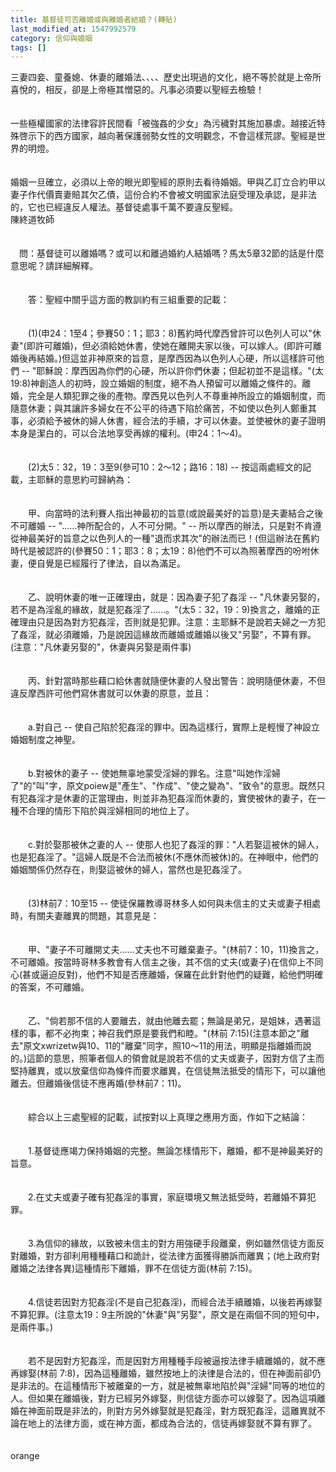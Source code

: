 ```yaml
---
title: 基督徒可否離婚或與離婚者結婚？(轉貼)
last_modified_at: 1547992579
category: 信仰與婚姻
tags: []
---
```


三妻四妾、童養媳、休妻的離婚法、、、、歷史出現過的文化，絕不等於就是上帝所喜悅的，相反，卻是上帝極其憎惡的。凡事必須要以聖經去檢驗！<br><br><br>一些極權國家的法律容許民間看「被強姦的少女」為污穢對其施加暴虐。越接近特殊啓示下的西方國家，越向著保護弱勢女性的文明觀念，不會這樣荒謬。聖經是世界的明燈。<br><br><br>婚姻一旦確立，必須以上帝的眼光即聖經的原則去看待婚姻。甲與乙訂立合約甲以妻子作代價賣妻賠其欠乙債，這份合約不會被文明國家法庭受理及承認，是非法的，它也已經違反人權法。基督徒處事千萬不要違反聖經。<br><!--more-->陳終道牧師<br><br><br>　問：基督徒可以離婚嗎？或可以和離過婚約人結婚嗎？馬太5章32節的話是什麼意思呢？請詳細解釋。<br><br><br>　　答：聖經中關乎這方面的教訓約有三組重要的記載：<br><br><br>　　(1)(申24：1至4；參賽50：1；耶3：8)舊約時代摩西曾許可以色列人可以"休妻"(即許可離婚)，但必須給她休書，使她在離開夫家以後，可以嫁人。(即許可離婚後再結婚。)但這並非神原來的旨意，是摩西因為以色列人心硬，所以這樣許可他們 -- "耶穌說：摩西因為你們的心硬，所以許你們休妻；但起初並不是這樣。"(太 19:8)神創造人的初時，設立婚姻的制度，絕不為人預留可以離婚之條件的。離婚，完全是人類犯罪之後的產物。摩西見以色列人不尊重神所設立的婚姻制度，而隨意休妻；與其讓許多婦女在不公平的待遇下陷於痛苦，不如使以色列人鄭重其事，必須給予被休的婦人休書，經合法的手續，才可以休妻。並使被休的妻子證明本身是潔白的，可以合法地享受再嫁的權利。(申24：1～4)。<br><br><br>　　(2)太5：32，19：3至9(參可10：2～12；路16：18) -- 按這兩處經文的記載，主耶穌的意思約可歸納為：<br><br><br>　　甲、向當時的法利賽人指出神最初的旨意(或說最美好的旨意)是夫妻結合之後不可離婚 -- "......神所配合的，人不可分開。" -- 所以摩西的辦法，只是對不肯遵從神最美好的旨意之以色列人的一種"退而求其次"的辦法而已！(但這辦法在舊約時代是被認許的(參賽50：1；耶3：8；太19：8)他們不可以為照著摩西的吩咐休妻，便自覺是已經履行了律法，自以為滿足。<br><br><br>　　乙、說明休妻的唯一正確理由，就是：因為妻子犯了姦淫 -- "凡休妻另娶的，若不是為淫亂的緣故，就是犯姦淫了......。"(太5：32，19：9)換言之，離婚的正確理由只是因為對方犯姦淫，否則就是犯罪。注意：主耶穌不是說若夫婦之一方犯了姦淫，就必須離婚，乃是說因這緣故而離婚或離婚以後又"另娶"，不算有罪。(注意："凡休妻另娶的"，休妻與另娶是兩件事)<br><br><br>　　丙、針對當時那些藉口給休書就隨便休妻的人發出警告：說明隨便休妻，不但違反摩西許可他們寫休書就可以休妻的原意，並且：<br><br><br>　　a.對自己 -- 使自己陷於犯姦淫的罪中。因為這樣行，實際上是輕慢了神設立婚姻制度之神聖。<br><br><br>　　b.對被休的妻子 -- 使她無辜地蒙受淫婦的罪名。注意"叫她作淫婦了"的"叫"字，原文poiew是"產生"、"作成"、"使之變為"、"致令"的意思。既然只有犯姦淫才是休妻的正當理由，則並非為犯姦淫而休妻的，實使被休的妻子，在一種不合理的情形下陷於與淫婦相同的地位上了。<br><br><br>　　c.對於娶那被休之妻的人 -- 使那人也犯了姦淫的罪："人若娶這被休的婦人，也是犯姦淫了。"這婦人既是不合法而被休(不應休而被休)的。在神眼中，他們的婚姻關係仍然存在，則娶這被休的婦人，當然也是犯姦淫了。<br><br><br>　　(3)林前7：10至15 -- 使徒保羅教導哥林多人如何與未信主的丈夫或妻子相處時，有關夫妻離異的問題，其意見是：<br><br><br>　　甲、"妻子不可離開丈夫......丈夫也不可離棄妻子。"(林前7：10，11)換言之，不可離婚。按當時哥林多教會有人信主之後，其不信的丈夫(或妻子)在信仰上不同心(甚或逼迫反對)，他們不知是否應離婚，保羅在此針對他們的疑難，給他們明確的答案，不可離婚。<br><br><br>　　乙、"倘若那不信的人要離去，就由他離去罷；無論是弟兄，是姐妹，遇著這樣的事，都不必拘束；神召我們原是要我們和睦。"(林前 7:15)(注意本節之"離去"原文xwrizetw與10、11的"離棄"同字，照10～11的用法，明顯是指離婚而說的。)這節的意思，照筆者個人的領會就是說若不信的丈夫或妻子，因對方信了主而堅持離異，或以放棄信仰為條件而要求離異，在信徒無法抵受的情形下，可以讓他離去。但離婚後信徒不應再婚(參林前7：11)。<br><br><br>　　綜合以上三處聖經的記載，試按對以上真理之應用方面，作如下之結論：<br><br><br>　　1.基督徒應竭力保持婚姻的完整。無論怎樣情形下，離婚，都不是神最美好的旨意。<br><br><br>　　2.在丈夫或妻子確有犯姦淫的事實，家庭環境又無法抵受時，若離婚不算犯罪。<br><br><br>　　3.為信仰的緣故，以致被未信主的對方用強硬手段離棄，例如雖然信徒方面反對離婚，對方卻利用種種藉口和詭計，從法律方面獲得勝訴而離異；(地上政府對離婚之法律各異)這種情形下離婚，罪不在信徒方面(林前 7:15)。<br><br><br>　　4.信徒若因對方犯姦淫(不是自己犯姦淫)，而經合法手續離婚，以後若再嫁娶不算犯罪。(注意太19：9主所說的"休妻"與"另娶"，原文是在兩個不同的短句中，是兩件事。)<br><br><br>　　若不是因對方犯姦淫，而是因對方用種種手段被逼按法律手續離婚的，就不應再嫁娶(林前 7:8)，因為這種離婚，雖然按地上的決律是合法的，但在神面前卻仍是非法的。在這種情形下被離棄的一方，就是被無辜地陷於與"淫婦"同等的地位的人。但如果在離婚後，對方已經另外嫁娶，則信徒方面亦可以嫁娶了。因為這項離婚在神面前既是非法的，則對方另外嫁娶就是犯姦淫，對方既犯姦淫，這離異就不論在地上的法律方面，或在神方面，都成為合法的，信徒再嫁娶就不算有罪了。<br><br><br>orange
